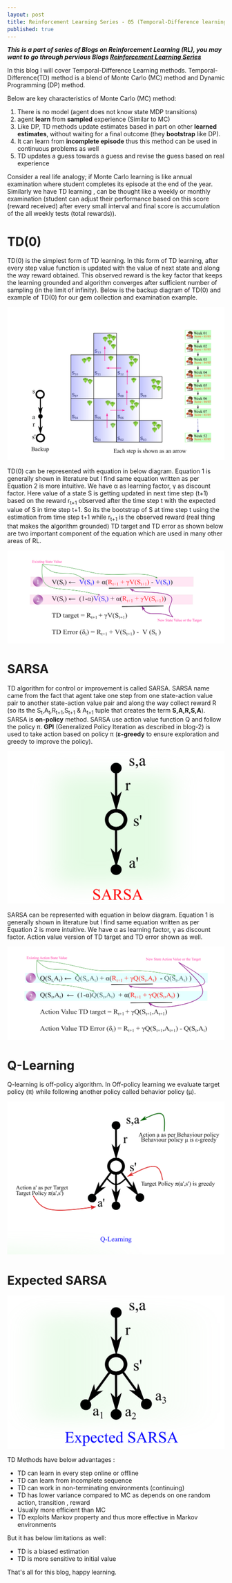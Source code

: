 ```yaml
---
layout: post
title: Reinforcement Learning Series - 05 (Temporal-Difference learning )
published: true
---
```


_**This is a part of series of Blogs on Reinforcement Learning (RL), you may want to go through pervious Blogs [Reinforcement Learning Series](https://baijayantaroy.github.io/)**_

In this blog I will cover Temporal-Difference Learning methods. Temporal-Difference(TD) method is a blend of Monte Carlo (MC) method and Dynamic Programming (DP) method.

Below are key characteristics of Monte Carlo (MC) method:

1. There is no model (agent does not know state MDP transitions)
2. agent **learn** from **sampled** experience (Similar to MC)
3.  Like DP, TD methods update estimates based in part on other **learned estimates**, without waiting for a final outcome (they **bootstrap** like DP).
4. It can learn from **incomplete episode** thus this method can be used in continuous problems as well
5. TD updates a guess towards a guess and revise the guess based on real experience

Consider a real life analogy; if Monte Carlo learning is like annual examination where student completes its episode at the end of the year. Similarly we have TD learning , can be thought like a weekly or monthly examination (student can adjust their performance based on this score (reward received) after every small interval and final score is accumulation of the all weekly tests (total rewards)).


# **TD(0)**

TD(0) is the simplest form of TD learning. In this form of TD learning, after every step value function is updated with the value of next state and along the way reward obtained. This observed reward is the key factor that keeps the learning grounded and algorithm converges after sufficient number of sampling (in the limit of infinity). Below is the backup diagram of TD(0) and example of TD(0) for our gem collection and examination example.

![TD(0)](/images/TD03.png "TD(0)")

TD(0) can be represented with equation in below diagram. Equation 1 is generally shown in literature but I find same equation written as per Equation 2 is more intuitive. We have α as learning factor, γ as discount factor. Here value of a state S is getting updated in next time step (t+1) based on the reward r<sub>t+1</sub> observed after the time step t with the expected value of S in time step t+1. So its the bootstrap of S at time step t using the estimation from time step t+1 while r<sub>t+1</sub> is the observed reward (real thing that makes the algorithm grounded)  TD target and TD error as shown below are two important component of the equation which are used in many other areas of RL.

![TD(0)](/images/TD03-01.png "TD(0) Equation")

# **SARSA**

TD algorithm for control or improvement is called SARSA. SARSA name came from the fact that agent take one step from one state-action value pair to another state-action value pair and along the way collect reward R (so its the S<sub>t</sub>,A<sub>t</sub>,R<sub>t+1</sub>,S<sub>t+1</sub> & A<sub>t+1</sub> tuple that creates the term **S,A,R,S,A**). SARSA is **on-policy** method. SARSA use action value function Q and follow the policy π. **GPI** (Generalized Policy Iteration as described in blog-2) is used to take action based on policy π (**ε-greedy** to ensure exploration and greedy to improve the policy).

![SARSA](/images/TD04.png "SARSA")

SARSA can be represented with equation in below diagram. Equation 1 is generally shown in literature but I find same equation written as per Equation 2 is more intuitive. We have α as learning factor, γ as discount factor. Action value version of TD target and TD error shown as well.

![SARSA Equation](/images/TD04-01.png "SARSA Equation")

# **Q-Learning**

Q-learning is off-policy algorithm. In Off-policy learning we evaluate target policy (π) while following another policy called behavior policy (μ).

![Q-Learning](/images/TD06.png "Q-Learning")

# **Expected SARSA**

![Expected SARSA](/images/TD05.png "Expected SARSA")

TD Methods have below advantages :

- TD can learn in every step online or offline
- TD can learn from incomplete sequence
- TD can work in non-terminating environments (continuing)
- TD has lower variance compared to MC as depends on one random action, transition , reward
- Usually more efficient than MC
- TD exploits Markov property and thus more effective in Markov environments

But it has below limitations as well:

- TD is a biased estimation
- TD is more sensitive to initial value

That's all for this blog, happy learning.
